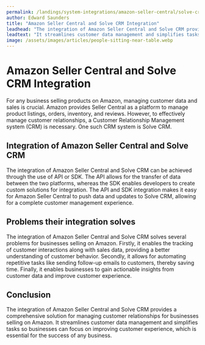 ```yaml
---
permalink: /landings/system-integrations/amazon-seller-central/solve-crm
author: Edward Saunders
title: "Amazon Seller Central and Solve CRM Integration"
leadhead: "The integration of Amazon Seller Central and Solve CRM provides a comprehensive solution for managing customer relationships for businesses selling on Amazon"
leadtext: "It streamlines customer data management and simplifies tasks so businesses can focus on improving customer experience, which is essential for the success of any business."
image: /assets/images/articles/people-sitting-near-table.webp
---
```

<div class="arttext">	<h1>Amazon Seller Central and Solve CRM Integration</h1>
	<p>For any business selling products on Amazon, managing customer data and sales is crucial. Amazon provides Seller Central as a platform to manage product listings, orders, inventory, and reviews. However, to effectively manage customer relationships, a Customer Relationship Management system (CRM) is necessary. One such CRM system is Solve CRM.</p>
	<h2>Integration of Amazon Seller Central and Solve CRM</h2>
	<p>The integration of Amazon Seller Central and Solve CRM can be achieved through the use of API or SDK. The API allows for the transfer of data between the two platforms, whereas the SDK enables developers to create custom solutions for integration. The API and SDK integration makes it easy for Amazon Seller Central to push data and updates to Solve CRM, allowing for a complete customer management experience.</p>
	<h2>Problems their integration solves</h2>
	<p>The integration of Amazon Seller Central and Solve CRM solves several problems for businesses selling on Amazon. Firstly, it enables the tracking of customer interactions along with sales data, providing a better understanding of customer behavior. Secondly, it allows for automating repetitive tasks like sending follow-up emails to customers, thereby saving time. Finally, it enables businesses to gain actionable insights from customer data and improve customer experience.</p>
	<h2>Conclusion</h2>
	<p>The integration of Amazon Seller Central and Solve CRM provides a comprehensive solution for managing customer relationships for businesses selling on Amazon. It streamlines customer data management and simplifies tasks so businesses can focus on improving customer experience, which is essential for the success of any business.</p>
</div>